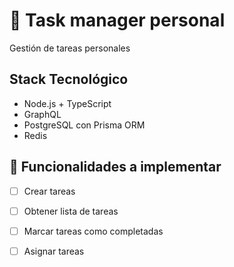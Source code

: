 # 🚀 Task manager personal

Gestión de tareas personales

## Stack Tecnológico

- Node.js + TypeScript
- GraphQL
- PostgreSQL con Prisma ORM
- Redis

## 📌 Funcionalidades a implementar

- [ ] Crear tareas
- [ ] Obtener lista de tareas
- [ ] Marcar tareas como completadas
- [ ] Asignar tareas

